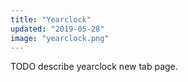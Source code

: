 ```yaml
---
title: "Yearclock"
updated: "2019-05-28"
image: "yearclock.png"
---
```


TODO describe yearclock new tab page.